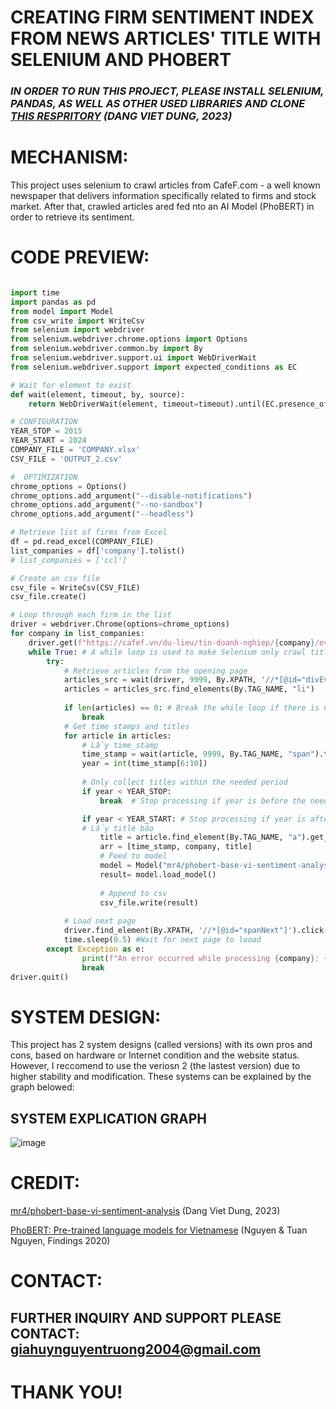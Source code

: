 # CREATING FIRM SENTIMENT INDEX FROM NEWS ARTICLES' TITLE WITH SELENIUM AND PHOBERT 
### ***IN ORDER TO RUN THIS PROJECT, PLEASE INSTALL SELENIUM, PANDAS, AS WELL AS OTHER USED LIBRARIES AND CLONE [THIS RESPRITORY](https://huggingface.co/mr4/phobert-base-vi-sentiment-analysis) (DANG VIET DUNG, 2023)***
# MECHANISM: 
This project uses selenium to crawl articles from CafeF.com - a well known newspaper that delivers information specifically related to firms and stock market. After that, crawled articles ared fed nto an AI Model (PhoBERT) in order to retrieve its sentiment.
# CODE PREVIEW: 
```python

import time
import pandas as pd
from model import Model
from csv_write import WriteCsv
from selenium import webdriver
from selenium.webdriver.chrome.options import Options
from selenium.webdriver.common.by import By
from selenium.webdriver.support.ui import WebDriverWait
from selenium.webdriver.support import expected_conditions as EC

# Wait for element to exist
def wait(element, timeout, by, source):
    return WebDriverWait(element, timeout=timeout).until(EC.presence_of_element_located((by, source)))

# CONFIGURATION
YEAR_STOP = 2015
YEAR_START = 2024
COMPANY_FILE = 'COMPANY.xlsx'
CSV_FILE = 'OUTPUT_2.csv'

#  OPTIMIZATION
chrome_options = Options()
chrome_options.add_argument("--disable-notifications")
chrome_options.add_argument("--no-sandbox")
chrome_options.add_argument("--headless")

# Retrieve list of firms from Excel 
df = pd.read_excel(COMPANY_FILE)
list_companies = df['company'].tolist()
# list_companies = ['ccl']

# Create an csv file
csv_file = WriteCsv(CSV_FILE)
csv_file.create()

# Loop through each firm in the list 
driver = webdriver.Chrome(options=chrome_options)
for company in list_companies:
    driver.get(f"https://cafef.vn/du-lieu/tin-doanh-nghiep/{company}/event.chn")
    while True: # A while loop is used to make Selenium only crawl titles from the needed period
        try: 
            # Retrieve articles from the opening page
            articles_src = wait(driver, 9999, By.XPATH, '//*[@id="divEvents"]')
            articles = articles_src.find_elements(By.TAG_NAME, "li")
        
            if len(articles) == 0: # Break the while loop if there is no article (Handling blank page)
                break
            # Get time stamps and titles
            for article in articles:
                # Lấy time_stamp
                time_stamp = wait(article, 9999, By.TAG_NAME, "span").text
                year = int(time_stamp[6:10])
                
                # Only collect titles within the needed period
                if year < YEAR_STOP:
                    break  # Stop processing if year is before the needed period

                if year < YEAR_START: # Stop processing if year is after the needed period
                # Lấy title báo
                    title = article.find_element(By.TAG_NAME, "a").get_attribute("title")
                    arr = [time_stamp, company, title]
                    # Feed to model
                    model = Model("mr4/phobert-base-vi-sentiment-analysis",arr)
                    result= model.load_model()
                    
                    # Append to csv
                    csv_file.write(result)
            
            # Load next page
            driver.find_element(By.XPATH, '//*[@id="spanNext"]').click()
            time.sleep(0.5) #Wait for next page to looad
        except Exception as e:
                print(f"An error occurred while processing {company}: {e}")
                break 
driver.quit()

```
# SYSTEM DESIGN: 
This project has 2 system designs (called versions) with its own pros and cons, based on hardware or Internet condition and the website status. 
However, I reccomend to use the veriosn 2 (the lastest version) due to higher stability and modification. These systems can be explained by the graph belowed: 
## SYSTEM EXPLICATION GRAPH
![image](https://github.com/user-attachments/assets/869bd73b-d515-49f2-8279-3e0d29f50c5e)

# CREDIT: 
[mr4/phobert-base-vi-sentiment-analysis](https://huggingface.co/mr4/phobert-base-vi-sentiment-analysis) (Dang Viet Dung, 2023)

[PhoBERT: Pre-trained language models for Vietnamese](https://aclanthology.org/2020.findings-emnlp.92/) (Nguyen & Tuan Nguyen, Findings 2020)

# CONTACT: 
## FURTHER INQUIRY AND SUPPORT PLEASE CONTACT: giahuynguyentruong2004@gmail.com 

# THANK YOU!
